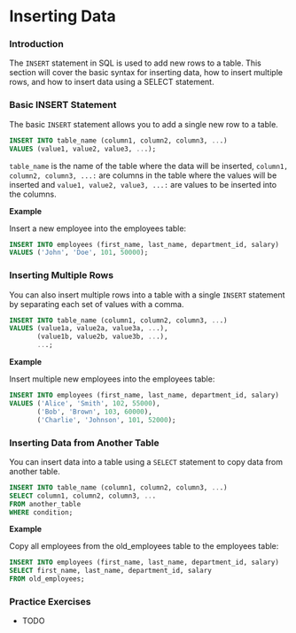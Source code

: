 # Inserting Data

### Introduction
The `INSERT` statement in SQL is used to add new rows to a table. This section will cover the basic syntax for inserting data, how to insert multiple rows, and how to insert data using a SELECT statement.

### Basic INSERT Statement
The basic `INSERT` statement allows you to add a single new row to a table.

```sql
INSERT INTO table_name (column1, column2, column3, ...)
VALUES (value1, value2, value3, ...);
```
`table_name` is the name of the table where the data will be inserted, `column1, column2, column3, ...:` are columns in the table where the values will be inserted and `value1, value2, value3, ...:` are values to be inserted into the columns.


**Example**

Insert a new employee into the employees table:

```sql
INSERT INTO employees (first_name, last_name, department_id, salary)
VALUES ('John', 'Doe', 101, 50000);
```

### Inserting Multiple Rows
You can also insert multiple rows into a table with a single `INSERT` statement by separating each set of values with a comma.


```sql
INSERT INTO table_name (column1, column2, column3, ...)
VALUES (value1a, value2a, value3a, ...),
       (value1b, value2b, value3b, ...),
       ...;
```

**Example**

Insert multiple new employees into the employees table:

```sql
INSERT INTO employees (first_name, last_name, department_id, salary)
VALUES ('Alice', 'Smith', 102, 55000),
       ('Bob', 'Brown', 103, 60000),
       ('Charlie', 'Johnson', 101, 52000);
```

### Inserting Data from Another Table
You can insert data into a table using a `SELECT` statement to copy data from another table.

```sql
INSERT INTO table_name (column1, column2, column3, ...)
SELECT column1, column2, column3, ...
FROM another_table
WHERE condition;
```

**Example**

Copy all employees from the old_employees table to the employees table:

```sql
INSERT INTO employees (first_name, last_name, department_id, salary)
SELECT first_name, last_name, department_id, salary
FROM old_employees;
```

### Practice Exercises
* TODO

